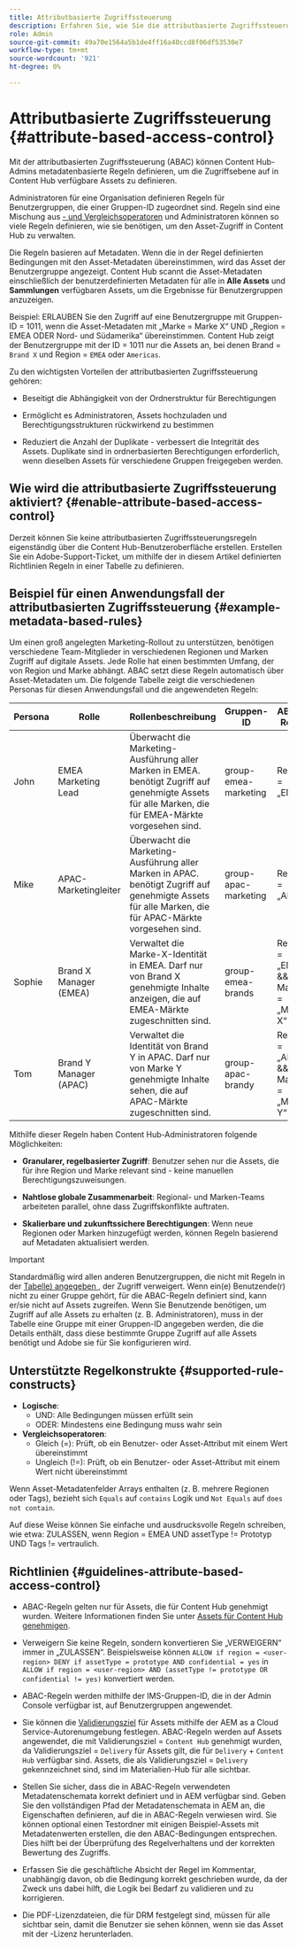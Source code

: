 ```yaml
---
title: Attributbasierte Zugriffssteuerung
description: Erfahren Sie, wie Sie die attributbasierte Zugriffssteuerung aktivieren, um metadatenbasierte Regeln zu definieren, um die Zugriffsebene auf in Content Hub verfügbare Assets zu definieren
role: Admin
source-git-commit: 49a70e1564a5b1de4ff16a40ccd8f06df53530e7
workflow-type: tm+mt
source-wordcount: '921'
ht-degree: 0%

---
```


# Attributbasierte Zugriffssteuerung {#attribute-based-access-control}

Mit der attributbasierten Zugriffssteuerung (ABAC) können Content Hub-Admins metadatenbasierte Regeln definieren, um die Zugriffsebene auf in Content Hub verfügbare Assets zu definieren.

Administratoren für eine Organisation definieren Regeln für Benutzergruppen, die einer Gruppen-ID zugeordnet sind. Regeln sind eine Mischung aus [- und Vergleichsoperatoren](#supported-rule-constructs) und Administratoren können so viele Regeln definieren, wie sie benötigen, um den Asset-Zugriff in Content Hub zu verwalten.

Die Regeln basieren auf Metadaten. Wenn die in der Regel definierten Bedingungen mit den Asset-Metadaten übereinstimmen, wird das Asset der Benutzergruppe angezeigt. Content Hub scannt die Asset-Metadaten einschließlich der benutzerdefinierten Metadaten für alle in **Alle Assets** und **Sammlungen** verfügbaren Assets, um die Ergebnisse für Benutzergruppen anzuzeigen.

Beispiel: ERLAUBEN Sie den Zugriff auf eine Benutzergruppe mit Gruppen-ID = 1011, wenn die Asset-Metadaten mit „Marke = Marke X“ UND „Region = EMEA ODER Nord- und Südamerika“ übereinstimmen. Content Hub zeigt der Benutzergruppe mit der ID = 1011 nur die Assets an, bei denen Brand = `Brand X` und Region = `EMEA` oder `Americas`.

Zu den wichtigsten Vorteilen der attributbasierten Zugriffssteuerung gehören:

* Beseitigt die Abhängigkeit von der Ordnerstruktur für Berechtigungen

* Ermöglicht es Administratoren, Assets hochzuladen und Berechtigungsstrukturen rückwirkend zu bestimmen

* Reduziert die Anzahl der Duplikate - verbessert die Integrität des Assets. Duplikate sind in ordnerbasierten Berechtigungen erforderlich, wenn dieselben Assets für verschiedene Gruppen freigegeben werden.

## Wie wird die attributbasierte Zugriffssteuerung aktiviert? {#enable-attribute-based-access-control}

Derzeit können Sie keine attributbasierten Zugriffssteuerungsregeln eigenständig über die Content Hub-Benutzeroberfläche erstellen. Erstellen Sie ein Adobe-Support-Ticket, um mithilfe der in diesem Artikel definierten Richtlinien Regeln in einer Tabelle zu definieren.

## Beispiel für einen Anwendungsfall der attributbasierten Zugriffssteuerung {#example-metadata-based-rules}

Um einen groß angelegten Marketing-Rollout zu unterstützen, benötigen verschiedene Team-Mitglieder in verschiedenen Regionen und Marken Zugriff auf digitale Assets. Jede Rolle hat einen bestimmten Umfang, der von Region und Marke abhängt. ABAC setzt diese Regeln automatisch über Asset-Metadaten um. Die folgende Tabelle zeigt die verschiedenen Personas für diesen Anwendungsfall und die angewendeten Regeln:

| Persona | Rolle | Rollenbeschreibung | Gruppen-ID | ABAC-Regel |
|---------------------|----------------|-----------------|------------|------------|
| John | EMEA Marketing Lead | Überwacht die Marketing-Ausführung aller Marken in EMEA. benötigt Zugriff auf genehmigte Assets für alle Marken, die für EMEA-Märkte vorgesehen sind. | group-emea-marketing | Region = „EMEA“ |
| Mike | APAC-Marketingleiter | Überwacht die Marketing-Ausführung aller Marken in APAC. benötigt Zugriff auf genehmigte Assets für alle Marken, die für APAC-Märkte vorgesehen sind. | group-apac-marketing | Region = „APAC“ |
| Sophie | Brand X Manager (EMEA) | Verwaltet die Marke-X-Identität in EMEA. Darf nur von Brand X genehmigte Inhalte anzeigen, die auf EMEA-Märkte zugeschnitten sind. | group-emea-brands | Region = „EMEA“ &amp;&amp; Marke = „Marke X“ |
| Tom | Brand Y Manager (APAC) | Verwaltet die Identität von Brand Y in APAC. Darf nur von Marke Y genehmigte Inhalte sehen, die auf APAC-Märkte zugeschnitten sind. | group-apac-brandy | Region = „APAC“ &amp;&amp; Marke = „Marke Y“ |

Mithilfe dieser Regeln haben Content Hub-Administratoren folgende Möglichkeiten:

* **Granularer, regelbasierter Zugriff**: Benutzer sehen nur die Assets, die für ihre Region und Marke relevant sind - keine manuellen Berechtigungszuweisungen.

* **Nahtlose globale Zusammenarbeit**: Regional- und Marken-Teams arbeiteten parallel, ohne dass Zugriffskonflikte auftraten.

* **Skalierbare und zukunftssichere Berechtigungen**: Wenn neue Regionen oder Marken hinzugefügt werden, können Regeln basierend auf Metadaten aktualisiert werden.

>[!IMPORTANT]
>
> Standardmäßig wird allen anderen Benutzergruppen, die nicht mit Regeln in der [Tabelle) angegeben ](#enable-attribute-based-access-control), der Zugriff verweigert. Wenn ein(e) Benutzende(r) nicht zu einer Gruppe gehört, für die ABAC-Regeln definiert sind, kann er/sie nicht auf Assets zugreifen. Wenn Sie Benutzende benötigen, um Zugriff auf alle Assets zu erhalten (z. B. Administratoren), muss in der Tabelle eine Gruppe mit einer Gruppen-ID angegeben werden, die die Details enthält, dass diese bestimmte Gruppe Zugriff auf alle Assets benötigt und Adobe sie für Sie konfigurieren wird.


## Unterstützte Regelkonstrukte {#supported-rule-constructs}

* **Logische**:
   * UND: Alle Bedingungen müssen erfüllt sein
   * ODER: Mindestens eine Bedingung muss wahr sein
* **Vergleichsoperatoren**:
   * Gleich (=): Prüft, ob ein Benutzer- oder Asset-Attribut mit einem Wert übereinstimmt
   * Ungleich (!=): Prüft, ob ein Benutzer- oder Asset-Attribut mit einem Wert nicht übereinstimmt

Wenn Asset-Metadatenfelder Arrays enthalten (z. B. mehrere Regionen oder Tags), bezieht sich `Equals` auf `contains` Logik und `Not Equals` auf `does not contain`.

Auf diese Weise können Sie einfache und ausdrucksvolle Regeln schreiben, wie etwa: ZULASSEN, wenn Region = EMEA UND assetType != Prototyp UND Tags != vertraulich.

## Richtlinien {#guidelines-attribute-based-access-control}

* ABAC-Regeln gelten nur für Assets, die für Content Hub genehmigt wurden. Weitere Informationen finden Sie unter [Assets für Content Hub genehmigen](/help/assets/approve-assets-content-hub.md).

* Verweigern Sie keine Regeln, sondern konvertieren Sie „VERWEIGERN“ immer in „ZULASSEN“. Beispielsweise können `ALLOW if region = <user-region> DENY if assetType = prototype AND confidential = yes` in `ALLOW if region = <user-region> AND (assetType != prototype OR confidential != yes)` konvertiert werden.

* ABAC-Regeln werden mithilfe der IMS-Gruppen-ID, die in der Admin Console verfügbar ist, auf Benutzergruppen angewendet.


* Sie können die [Validierungsziel](/help/assets/approve-assets-content-hub.md#set-approval-target) für Assets mithilfe der AEM as a Cloud Service-Autorenumgebung festlegen. ABAC-Regeln werden auf Assets angewendet, die mit Validierungsziel = `Content Hub` genehmigt wurden, da Validierungsziel = `Delivery` für Assets gilt, die für `Delivery` + `Content Hub` verfügbar sind. Assets, die als Validierungsziel = `Delivery` gekennzeichnet sind, sind im Materialien-Hub für alle sichtbar.

* Stellen Sie sicher, dass die in ABAC-Regeln verwendeten Metadatenschemata korrekt definiert und in AEM verfügbar sind. Geben Sie den vollständigen Pfad der Metadatenschemata in AEM an, die Eigenschaften definieren, auf die in ABAC-Regeln verwiesen wird. Sie können optional einen Testordner mit einigen Beispiel-Assets mit Metadatenwerten erstellen, die den ABAC-Bedingungen entsprechen. Dies hilft bei der Überprüfung des Regelverhaltens und der korrekten Bewertung des Zugriffs.

* Erfassen Sie die geschäftliche Absicht der Regel im Kommentar, unabhängig davon, ob die Bedingung korrekt geschrieben wurde, da der Zweck uns dabei hilft, die Logik bei Bedarf zu validieren und zu korrigieren.

* Die PDF-Lizenzdateien, die für DRM festgelegt sind, müssen für alle sichtbar sein, damit die Benutzer sie sehen können, wenn sie das Asset mit der -Lizenz herunterladen.










